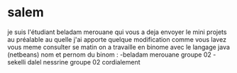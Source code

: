# salem
je suis l'étudiant beladam merouane qui vous a deja envoyer le mini projets au préalable au quelle j'ai apporte quelque modification comme vous lavez vous meme consulter se matin on a travaille en binome avec le langage java (netbeans)
nom et pernom du binom  : 
-beladam merouane groupe 02
-sekelli dalel nessrine groupe 02
cordialement 
